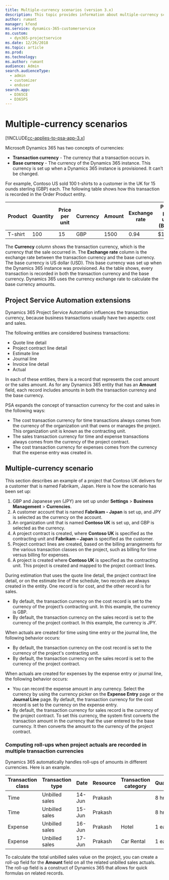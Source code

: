```yaml
---
title: Multiple-currency scenarios (version 3.x)
description: This topic provides information about multiple-currency scenarios.
author: rumant
manager: kfend
ms.service: dynamics-365-customerservice
ms.custom: 
  - dyn365-projectservice
ms.date: 12/26/2018
ms.topic: article
ms.prod: 
ms.technology: 
ms.author: rumant
audience: Admin
search.audienceType: 
  - admin
  - customizer
  - enduser
search.app: 
  - D365CE
  - D365PS
---
```


# Multiple-currency scenarios

[!INCLUDE[cc-applies-to-psa-app-3.x](../includes/cc-applies-to-psa-app-3x.md)]

Microsoft Dynamics 365 has two concepts of currencies:

- **Transaction currency** - The currency that a transaction occurs in. 
- **Base currency** - The currency of the Dynamics 365 instance. This currency is set up when a Dynamics 365 instance is provisioned. It can’t be changed.

For example, Contoso US sold 100 t-shirts to a customer in the UK for 15 ounds sterling (GBP) each. The following table shows how this transaction is recorded in the Order Product entity.

| Product | Quantity | Price per unit | Currency | Amount | Exchange rate | Price per unit (Base)| Amount (Base)|
|---------|----------|----------------|----------|--------|---------------|----------------------|--------------|
| T-shirt | 100      | 15             | GBP      | 1500   | 0.94          | $17.25               | $1,725       |

The **Currency** column shows the transaction currency, which is the currency that the sale occurred in. The **Exchange rate** column is the exchange rate between the transaction currency and the base currency. The base currency is US dollar (USD). This base currency was set up when the Dynamics 365 instance was provisioned.
As the table shows, every transaction is recorded in both the transaction currency and the base currency. Dynamics 365 uses the currency exchange rate to calculate the base currency amounts.

## Project Service Automation extensions

Dynamics 365 Project Service Automation influences the transaction currency, because business transactions usually have two aspects: cost and sales.

The following entities are considered business transactions:

- Quote line detail
- Project contract line detail
- Estimate line
- Journal line
- Invoice line detail
- Actual

In each of these entities, there is a record that represents the cost amount or the sales amount. As for any Dynamics 365 entity that has an **Amount** field, each record includes amounts in both the transaction currency and the base currency. 

PSA expands the concept of transaction currency for the cost and sales in the following ways:

- The cost transaction currency for time transactions always comes from the currency of the organization unit that owns or manages the project. This organization unit is known as the contracting unit.
- The sales transaction currency for time and expense transactions always comes from the currency of the project contract.
- The cost transaction currency for expenses comes from the currency that the expense entry was created in.

## Multiple-currency scenario

This section describes an example of a project that Contoso UK delivers for a customer that is named Fabrikam, Japan. Here is how the scenario has been set up:

1. GBP and Japanese yen (JPY) are set up under **Settings** \> **Business Management** \> **Currencies**. 
2. A customer account that is named **Fabrikam - Japan** is set up, and JPY is selected as the currency on the account.
3. An organization unit that is named **Contoso UK** is set up, and GBP is selected as the currency.
4. A project contract is created, where **Contoso UK** is specified as the contracting unit and **Fabrikam – Japan** is specified as the customer.
5. Project contract lines are created, based on the billing arrangements for the various transaction classes on the project, such as billing for time versus billing for expenses.
6. A project is created where **Contoso UK** is specified as the contracting unit. This project is created and mapped to the project contract lines.


During estimation that uses the quote line detail, the project contract line detail, or on the estimate line of the schedule, two records are always created in the entity. One record is for cost, and the other record is for sales.

- By default, the transaction currency on the cost record is set to the currency of the project’s contracting unit. In this example, the currency is GBP.
- By default, the transaction currency on the sales record is set to the currency of the project contract. In this example, the currency is JPY.

When actuals are created for time using time entry or the journal line, the following behavior occurs:

- By default, the transaction currency on the cost record is set to the currency of the project's contracting unit.
- By default, the transaction currency on the sales record is set to the currency of the project contract.

When actuals are created for expenses by the expense entry or journal line, the following behavior occurs:

- You can record the expense amount in any currency. Select the currency by using the currency picker on the **Expense Entry** page or the **Journal Line** page. By default, the transaction currency for the cost record is set to the currency on the expense entry. 
- By default, the transaction currency for sales record is the currency of the project contract. To set this currency, the system first converts the transaction amount in the currency that the user entered to the base currency. It then converts the amount to the currency of the project contract. 

### Computing roll-ups when project actuals are recorded in multiple transaction currencies

Dynamics 365 automatically handles roll-ups of amounts in different currencies. Here is an example.

| Transaction class | Transaction type| Date   | Resource | Transaction category | Quantity | Unit price | Amount      | Exchange rate | Amount in base |
|-------------------|------------------|--------|----------|----------------------|----------|--------------|-------------|---------------|----------------|
| Time              | Unbilled sales   | 14-Jun | Prakash  |                      | 8 hrs    | 20,000 JPY    | 160,000 JPY | 123           | 1,300.81 USD    |
| Time              | Unbilled sales   | 15-Jun | Prakash  |                      | 8 hrs    | 20,000 JPY    | 160,000 JPY | 123           | 1,300.81 USD    |
| Expense           | Unbilled sales   | 16-Jun | Prakash  | Hotel                | 1 ea     | 250 EUR      | 250 EUR     | 0.94          | 265.95 USD     |
| Expense           | Unbilled sales   | 17-Jun | Prakash  | Car Rental           | 1 ea     | 150 EUR      | 150 EUR     | 0.94          | 159.57 USD     |

To calculate the total unbilled sales value on the project, you can create a roll-up field for the **Amount** field on all the related unbilled sales actuals. The roll-up field is a construct of Dynamics 365 that allows for quick formulas on related records.
